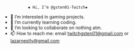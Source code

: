                ▪️ Hi, I’m @gsten01-Twitch▪️
- 👀 I’m interested in gaming projects.
- 🌱 I’m currently learning coding.
- 💞️ I’m looking to collaborate on nothing atm.
- 📫 How to reach me: email twitchgsten01@gmail.com or lazarnestly@gmail.com

<!---
gsten01-Twitch/gsten01-Twitch is a ✨ special ✨ repository because its `README.md` (this file) appears on your GitHub profile.
You can click the Preview link to take a look at your changes.
--->
